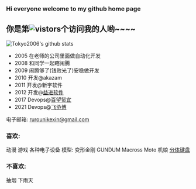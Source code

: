 ### Hi everyone welcome to my github home page

## 你是第![vistors](https://count.getloli.com/get/@tokyo2006)个访问我的人哟~~~~

![Tokyo2006's github stats](https://github-readme-stats.vercel.app/api?username=tokyo2006&count_private=true&&show_icons=true&theme=radical)

- 2005 在老师的公司里面做自动化开发
- 2008 和同学一起瞎闹腾
- 2009 闹腾够了(钱败光了)安稳做开发
- 2010 开发@akazam
- 2011 开发@新宇软件
- 2012 开发@[益进软件](https://www.eisgroup.com/)
- 2017 Devops@[百望贸宜](https://tradeshiftchina.cn/)
- 2021 Devops@[飞协博](https://www.flexport.com/)

电子邮箱: rurounikexin@gmail.com

### 喜欢:

动漫 游戏 各种电子设备 
模型: 变形金刚 GUNDUM Macross Moto 机娘 [分体键盘](https://blog.lkjxblog.site/project/split_keyboard/)



### 不喜欢:

抽烟 下雨天
